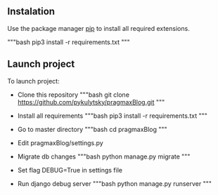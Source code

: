 ## Instalation
Use the package manager [pip](https://pip.pypa.io/en/stable/) to install all required extensions.

"""bash
    pip3 install -r requirements.txt
"""

## Launch project

To launch project:
* Clone this repository
    """bash
    git clone https://github.com/pykulytsky/pragmaxBlog.git
    """
* Install all requirements 
    """bash
    pip3 install -r requirements.txt
    """
* Go to master directory
    """bash
        cd pragmaxBlog
    """
* Edit pragmaxBlog/settings.py
* Migrate db changes
    """bash
    python manage.py migrate
    """
* Set flag DEBUG=True in settings file

* Run django debug server
    """bash
    python manage.py runserver
    """